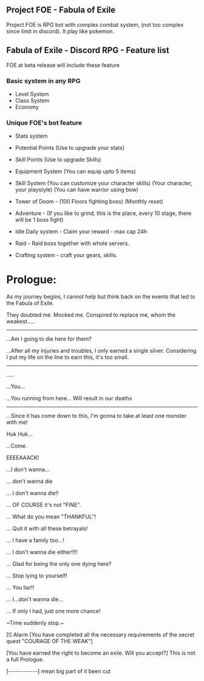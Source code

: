 ## Project FOE - Fabula of Exile
Project FOE is RPG bot with complex combat system, (not too complex since limit in discord). It play like pokemon.

## Fabula of Exile - Discord RPG - Feature list
FOE at beta release will include these feature

### Basic system in any RPG
- Level System
- Class System
- Economy

### Unique FOE's bot feature
- Stats system
- Potential Points (Use to upgrade your stats)
- Skill Points (Use to upgrade Skills)
- Equipment System (You can equip upto 5 items)
- Skill System (You can customize your character skills) (Your character, your playstyle) (You can have warrior using bow)

- Tower of Doom - (100 Floors fighting boss) (Monthly reset)
- Adventure - (If you like to grind, this is the place, every 10 stage, there will be 1 boss fight)
- Idle Daily system - Claim your reward - max cap 24h

- Raid - Raid boss together with whole servers.
- Crafting system - craft your gears, skills.

# Prologue:

As my journey begins, I cannot help but think back on the events that led to the Fabula of Exile.

They doubted me. Mocked me. Conspired to replace me, whom the weakest.....

------------

...Am I going to die here for them?

...After all my injuries and troubles, I only earned a single silver. Considering I put my life on the line to earn this, it's too small.

------------

.....

...You...

...You running from here... Will result in our deaths

------------

...Since it has come down to this, I'm gonna to take at least one monster with me!

Huk Huk...

...Come.

EEEEAAACK!

...I don't wanna...

... don't wanna die

... I don't wanna die!!

... OF COURSE it's not "FINE".

... What do you mean "THANKFUL"!

... Quit it with all these betrayals!

... I have a family too...!

... I don't wanna die either!!!!

... Glad for being the only one dying here?

... Stop lying to yourself!

... You liar!!

... I...don't wanna die...

... If only I had, just one more chance!

~Time suddenly stop.~

[!] Alarm
[You have completed all the necessary requirements of the secret quest "COURAGE OF THE WEAK"]

[You have earned the right to become an exile. Will you accept?] 
This is not a full Prologue.

[------------] mean big part of it been cut
